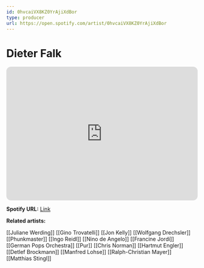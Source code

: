 ```yaml
---
id: 0hvcaiVX8KZ0YrAjiXdBor
type: producer
url: https://open.spotify.com/artist/0hvcaiVX8KZ0YrAjiXdBor
---
```

# Dieter Falk

<iframe style="border-radius:12px" src="https://open.spotify.com/embed/artist/0hvcaiVX8KZ0YrAjiXdBor" width="100%" height="352" frameBorder="0" allowfullscreen="" allow="autoplay; clipboard-write; encrypted-media; fullscreen; picture-in-picture" loading="lazy"></iframe>

**Spotify URL:** [Link](https://open.spotify.com/artist/0hvcaiVX8KZ0YrAjiXdBor)

**Related artists:**

[[Juliane Werding]]
[[Gino Trovatelli]]
[[Jon Kelly]]
[[Wolfgang Drechsler]]
[[Phunkmaster]]
[[Ingo Reidl]]
[[Nino de Angelo]]
[[Francine Jordi]]
[[German Pops Orchestra]]
[[Pur]]
[[Chris Norman]]
[[Hartmut Engler]]
[[Detlef Brockmann]]
[[Manfred Lohse]]
[[Ralph-Christian Mayer]]
[[Matthias Stingl]]
